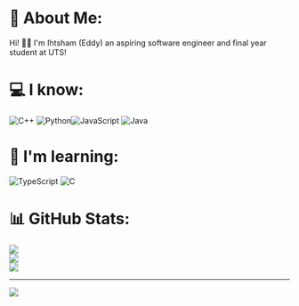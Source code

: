 # 💫 About Me:
Hi! 👋🏽 I'm Ihtsham (Eddy) an aspiring software engineer and final year student at UTS!

# 💻 I know:
![C++](https://img.shields.io/badge/c++-%2300599C.svg?style=for-the-badge&logo=c%2B%2B&logoColor=white)  ![Python](https://img.shields.io/badge/python-3670A0?style=for-the-badge&logo=python&logoColor=ffdd54)![JavaScript](https://img.shields.io/badge/javascript-%23323330.svg?style=for-the-badge&logo=javascript&logoColor=%23F7DF1E) ![Java](https://img.shields.io/badge/java-%23ED8B00.svg?style=for-the-badge&logo=openjdk&logoColor=white)

# 📖 I'm learning: 
 ![TypeScript](https://img.shields.io/badge/typescript-%23007ACC.svg?style=for-the-badge&logo=typescript&logoColor=white) ![C](https://img.shields.io/badge/c-%2300599C.svg?style=for-the-badge&logo=c&logoColor=white)


# 📊 GitHub Stats:
![](https://github-readme-stats.vercel.app/api?username=shafiqihtsham&theme=vue-dark&hide_border=false&include_all_commits=true&count_private=true)<br/>
![](https://github-readme-streak-stats.herokuapp.com/?user=shafiqihtsham&theme=vue-dark&hide_border=false)<br/>
![](https://github-readme-stats.vercel.app/api/top-langs/?username=shafiqihtsham&theme=vue-dark&hide_border=false&include_all_commits=true&count_private=true&layout=compact)

---
[![](https://visitcount.itsvg.in/api?id=shafiqihtsham&icon=2&color=8)](https://visitcount.itsvg.in)

<!-- Proudly created with GPRM ( https://gprm.itsvg.in ) -->
